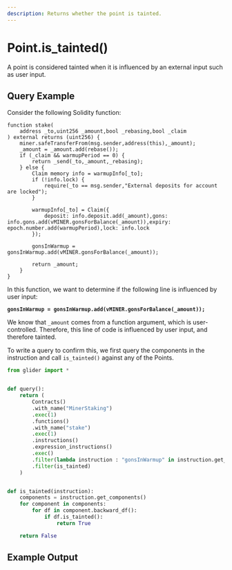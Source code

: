 ```yaml
---
description: Returns whether the point is tainted.
---
```


# Point.is\_tainted()

A point is considered tainted when it is influenced by an external input such as user input.

## Query Example

Consider the following Solidity function:

```solidity
function stake(
    address _to,uint256 _amount,bool _rebasing,bool _claim
) external returns (uint256) {
    miner.safeTransferFrom(msg.sender,address(this),_amount);
    _amount = _amount.add(rebase()); 
    if (_claim && warmupPeriod == 0) {
        return _send(_to,_amount,_rebasing);
    } else {
        Claim memory info = warmupInfo[_to];
        if (!info.lock) {
            require(_to == msg.sender,"External deposits for account are locked");
        }

        warmupInfo[_to] = Claim({
            deposit: info.deposit.add(_amount),gons: info.gons.add(vMINER.gonsForBalance(_amount)),expiry: epoch.number.add(warmupPeriod),lock: info.lock
        });

        gonsInWarmup = gonsInWarmup.add(vMINER.gonsForBalance(_amount));

        return _amount;
    }
}
```

In this function, we want to determine if the following line is influenced by user input:

<pre class="language-solidity"><code class="lang-solidity"><strong>gonsInWarmup = gonsInWarmup.add(vMINER.gonsForBalance(_amount));
</strong></code></pre>

We know that `_amount` comes from a function argument, which is user-controlled. Therefore, this line of code is influenced by user input, and therefore tainted.

To write a query to confirm this, we first query the components in the instruction and call `is_tainted()` against any of the Points.

```python
from glider import *


def query():
    return (
        Contracts()
        .with_name("MinerStaking")
        .exec(1)
        .functions()
        .with_name("stake")
        .exec(1)
        .instructions()
        .expression_instructions()
        .exec()
        .filter(lambda instruction : "gonsInWarmup" in instruction.get_dest().expression)
        .filter(is_tainted)
    )


def is_tainted(instruction):
    components = instruction.get_components()
    for component in components:
        for df in component.backward_df():
            if df.is_tainted():
                return True

    return False                

```

## Example Output

<figure><img src="../../../.gitbook/assets/Screenshot 2025-09-16 at 5.25.41 PM.png" alt=""><figcaption></figcaption></figure>
